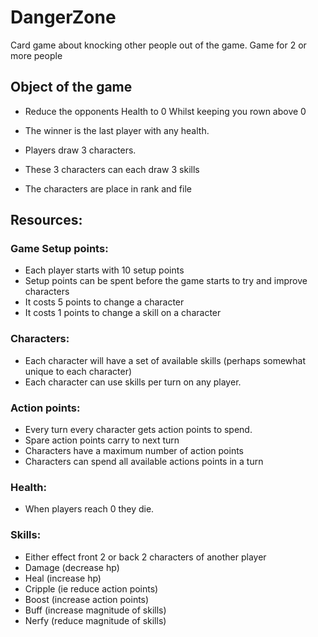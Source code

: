 # DangerZone
Card game about knocking other people out of the game.
Game for 2 or more people

## Object of the game
- Reduce the opponents Health to 0 Whilst keeping you rown above 0
- The winner is the last player with any health.

- Players draw 3 characters.
- These 3 characters can each draw 3 skills 
- The characters are place in rank and file

## Resources:
### Game Setup points:
- Each player starts with 10 setup points
- Setup points can be spent before the game starts to try and improve characters
- It costs 5 points to change a character
- It costs 1 points to change a skill on a character
### Characters:
- Each character will have a set of available skills (perhaps somewhat unique to each character)
- Each character can use skills per turn on any player.
### Action points: 
- Every turn every character gets action points to spend.
- Spare action points carry to next turn
- Characters have a maximum number of action points
- Characters can spend all available actions points in a turn
### Health:
- When players reach 0 they die.
### Skills:
- Either effect front 2 or back 2 characters of another player
- Damage (decrease hp)
- Heal (increase hp)
- Cripple (ie reduce action points)
- Boost (increase action points)
- Buff (increase magnitude of skills)
- Nerfy (reduce magnitude of skills)




